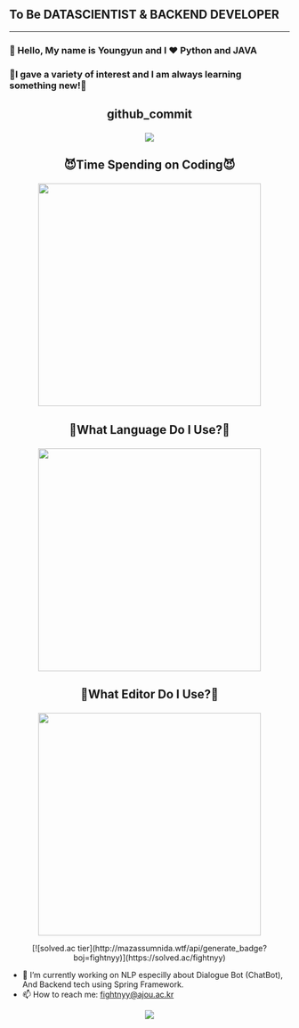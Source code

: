 ## To Be DATASCIENTIST & BACKEND DEVELOPER

<hr>




### :wave: Hello, My name is Youngyun and I :heart: **Python**  and **JAVA**
### 🤗I gave a variety of interest and I am always learning something new!🤗




  ##  <p align = "center">github_commit</p>

  <p align = "center">
    <img src="https://github-readme-stats.vercel.app/api?username=fightnyy&show_icons=true"/>
  <p>





 ## <p align= "center"> 😈Time Spending on Coding😈 </p>                                                 

   <p align = "center">
       <img src="https://wakatime.com/share/@a8631d72-fc52-4b07-ac58-dbf819ad8f1f/f13c143a-eabe-4d8b-9324-e8528c5bd78f.svg" height="400"/>
   </p>
   
   
   


 ##  <p align = "center">  🤪What Language Do I Use?🤪 </p>
 <p align = "center">
      <img src="https://wakatime.com/share/@a8631d72-fc52-4b07-ac58-dbf819ad8f1f/258031e5-2a2c-4e2e-bc7d-453001f6d98c.svg" height="400">
 </p>


 ##  <p align = "center">  🤩What Editor Do I Use?🤩 </p>
 <p align = "center">
      <img src="https://wakatime.com/share/@a8631d72-fc52-4b07-ac58-dbf819ad8f1f/e70abf43-3fd5-4026-bdf0-5f12ada4cc57.svg" height="400">
 </p>
 
 

<center> [![solved.ac tier](http://mazassumnida.wtf/api/generate_badge?boj=fightnyy)](https://solved.ac/fightnyy) </center>



- 🔭 I’m currently working on NLP especilly about Dialogue Bot (ChatBot), And Backend tech using Spring Framework.
- 📫 How to reach me: <email>fightnyy@ajou.ac.kr</email>
<div align=center>
  <a href="https://hits.seeyoufarm.com"><img src="https://hits.seeyoufarm.com/api/count/incr/badge.svg?url=https%3A%2F%2Fgithub.com%2Fujusy&count_bg=%2379C83D&title_bg=%23555555&icon=&icon_color=%23E7E7E7&title=hits&edge_flat=false"/></a>
</div>
